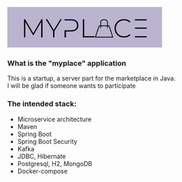 
![Снимок экрана от 2023-02-28 19-21-13.png](assets%2F%D0%A1%D0%BD%D0%B8%D0%BC%D0%BE%D0%BA%20%D1%8D%D0%BA%D1%80%D0%B0%D0%BD%D0%B0%20%D0%BE%D1%82%202023-02-28%2019-21-13.png)
### What is the "myplace" application
This is a startup, a server part for the marketplace in Java.  
I will be glad if someone wants to participate

### The intended stack:
- Microservice architecture
- Maven
- Spring Boot
- Spring Boot Security
- Kafka
- JDBC, Hibernate
- Postgresql, H2, MongoDB
- Docker-compose